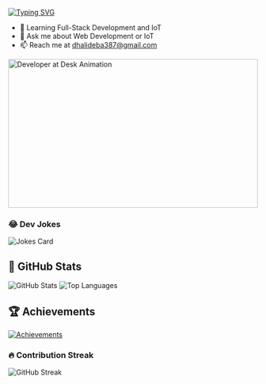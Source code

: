 
[![Typing SVG](https://readme-typing-svg.herokuapp.com?font=Fira+Code&size=22&pause=1000&color=FF5733&width=435&lines=Hi!+I'm+Debashis+Dhali;Crafting+Frontend+Experiences;Building+Web+Apps+with+Purpose;Exploring+IoT+Solutions)](https://git.io/typing-svg)

- 🌱 Learning Full-Stack Development and IoT
- 💬 Ask me about Web Development or IoT
- 📫 Reach me at dhalideba387@gmail.com

<img src="https://media.giphy.com/media/qgQUggAC3Pfv687qPC/giphy.gif" width="100%" height="300px" alt="Developer at Desk Animation">

### 😂 Dev Jokes
![Jokes Card](https://readme-jokes.vercel.app/api?theme=radical)

## 🌟 GitHub Stats
![GitHub Stats](https://github-readme-stats.vercel.app/api?username=DebashisDhali&show_icons=true&theme=radical)
![Top Languages](https://github-readme-stats.vercel.app/api/top-langs/?username=DebashisDhali&layout=compact&theme=radical)

## 🏆 Achievements
[![Achievements](https://github-profile-trophy.vercel.app/?username=DebashisDhali&theme=dracula)](https://github.com/ryo-ma/github-profile-trophy)

### 🔥 Contribution Streak
![GitHub Streak](https://streak-stats.demolab.com?user=DebashisDhali&theme=radical&hide_border=true)






